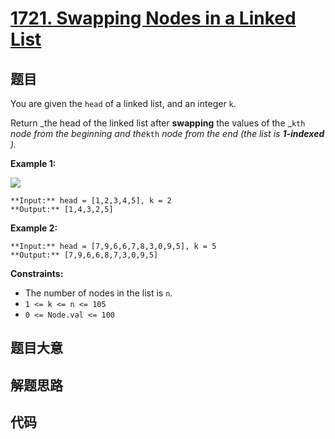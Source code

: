 # [1721. Swapping Nodes in a Linked List](https://leetcode.com/problems/swapping-nodes-in-a-linked-list)

## 题目

You are given the `head` of a linked list, and an integer `k`.

Return _the head of the linked list after **swapping** the values of the
_`kth` _node from the beginning and the_`kth` _node from the end (the list is
**1-indexed** )._



**Example 1:**

![](https://assets.leetcode.com/uploads/2020/09/21/linked1.jpg)

    
    
    **Input:** head = [1,2,3,4,5], k = 2
    **Output:** [1,4,3,2,5]
    

**Example 2:**

    
    
    **Input:** head = [7,9,6,6,7,8,3,0,9,5], k = 5
    **Output:** [7,9,6,6,8,7,3,0,9,5]
    



**Constraints:**

  * The number of nodes in the list is `n`.
  * `1 <= k <= n <= 105`
  * `0 <= Node.val <= 100`


## 题目大意

## 解题思路

## 代码

```javascript

```
